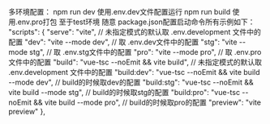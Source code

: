 多环境配置：
npm run dev 使用.env.dev文件配置运行
npm run build 使用.env.pro打包
至于test环境 随意
package.json配置启动命令所有示例如下：
"scripts": {
    "serve": "vite",   // 未指定模式的默认取 .env.development 文件中的配置
    "dev": "vite --mode dev",   // 取 .env.dev文件中的配置
    "stg": "vite --mode stg",  // 取 .env.stg文件中的配置
    "pro": "vite --mode pro",   // 取 .env.pro文件中的配置
    "build": "vue-tsc --noEmit && vite build",    // 未指定模式的默认取 .env.development 文件中的配置
    "build:dev": "vue-tsc --noEmit && vite build --mode dev",    // build的时候取dev的配置
    "build:stg": "vue-tsc --noEmit && vite build --mode stg",      // build的时候取stg的配置
    "build:pro": "vue-tsc --noEmit && vite build --mode pro", 	// build的时候取pro的配置
    "preview": "vite preview"
  },
